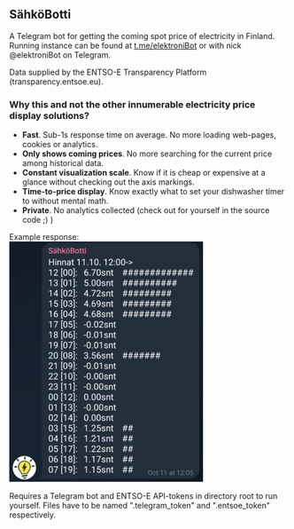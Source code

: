 ## SähköBotti

A Telegram bot for getting the coming spot price of electricity in Finland. Running instance can be found at [t.me/elektroniBot](https://t.me/elektroniBot) or with nick @elektroniBot on Telegram.

Data supplied by the ENTSO-E Transparency Platform (transparency.entsoe.eu).

### Why this and not the other innumerable electricity price display solutions?
- **Fast**. Sub-1s response time on average. No more loading web-pages, cookies or analytics.
- **Only shows coming prices**. No more searching for the current price among historical data.
- **Constant visualization scale**. Know if it is cheap or expensive at a glance without checking out the axis markings.
- **Time-to-price display**. Know exactly what to set your dishwasher timer to without mental math.
- **Private**. No analytics collected (check out for yourself in the source code ;) )

Example response:
<br>
<picture>
    <source srcset="https://github.com/apodl1/SahkoBotti/blob/master/screenshot.png">
    <img alt="Screenshot" src="https://github.com/apodl1/SahkoBotti/blob/master/screenshot.png" width="350">
</picture>

Requires a Telegram bot and ENTSO-E API-tokens in directory root to run yourself. Files have to be named ".telegram_token" and ".entsoe_token" respectively.
